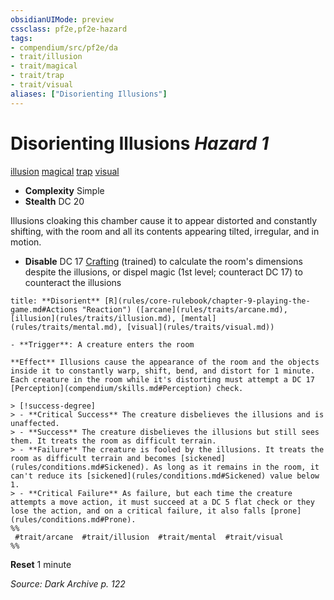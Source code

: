 ```yaml
---
obsidianUIMode: preview
cssclass: pf2e,pf2e-hazard
tags:
- compendium/src/pf2e/da
- trait/illusion
- trait/magical
- trait/trap
- trait/visual
aliases: ["Disorienting Illusions"]
---
```

# Disorienting Illusions *Hazard 1*  
[illusion](illusion.md "Illusion School Trait")  [magical](magical.md "Magical Item Trait")  [trap](trap.md "Trap Hazard Trait")  [visual](visual.md "Visual Effect Trait")  

- **Complexity** Simple
- **Stealth** DC 20  

Illusions cloaking this chamber cause it to appear distorted and constantly shifting, with the room and all its contents appearing tilted, irregular, and in motion.

- **Disable** DC 17 [Crafting](skills.md#Crafting) (trained) to calculate the room's dimensions despite the illusions, or dispel magic (1st level; counteract DC 17) to counteract the illusions  

```ad-embed-ability
title: **Disorient** [R](rules/core-rulebook/chapter-9-playing-the-game.md#Actions "Reaction") ([arcane](rules/traits/arcane.md), [illusion](rules/traits/illusion.md), [mental](rules/traits/mental.md), [visual](rules/traits/visual.md))

- **Trigger**: A creature enters the room

**Effect** Illusions cause the appearance of the room and the objects inside it to constantly warp, shift, bend, and distort for 1 minute. Each creature in the room while it's distorting must attempt a DC 17 [Perception](compendium/skills.md#Perception) check.

> [!success-degree] 
> - **Critical Success** The creature disbelieves the illusions and is unaffected.
> - **Success** The creature disbelieves the illusions but still sees them. It treats the room as difficult terrain.
> - **Failure** The creature is fooled by the illusions. It treats the room as difficult terrain and becomes [sickened](rules/conditions.md#Sickened). As long as it remains in the room, it can't reduce its [sickened](rules/conditions.md#Sickened) value below 1.
> - **Critical Failure** As failure, but each time the creature attempts a move action, it must succeed at a DC 5 flat check or they lose the action, and on a critical failure, it also falls [prone](rules/conditions.md#Prone).  
%%
 #trait/arcane  #trait/illusion  #trait/mental  #trait/visual 
%%
```

**Reset** 1 minute  

*Source: Dark Archive p. 122*